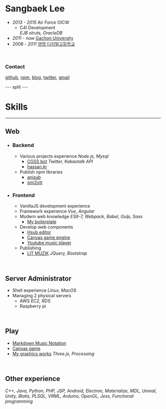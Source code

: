 
# Sangbaek Lee
- *2013 - 2015* Air Force OICW
  - C4I Development  
  *EJB struts, OracleDB*
- *2011 - now* [Gachon University](http://www.gachon.ac.kr/english/)
- *2008 - 2011* [양영 디지털고등학교](http://www.y-y.hs.kr/)

<br>

### Contact
[github](https://github.com/nupamore),
[npm](https://www.npmjs.com/~nupamore),
[blog](http://blog.naver.com/lsb522),
[twitter](https://twitter.com/nupamoreP),
[gmail](mailto:nupamore@gmail.com)



--- split ---



# Skills
---
## Web
- ### Backend
  - Various projects experience *Node.js, Mysql*
    - [CGSS bot](https://github.com/nupamore/cgss-yellowid) *Twitter, Kakaotalk API*
    - [hassan.kr](http://hassan.kr/)
  - Publish npm libraries
    - [anisub](https://www.npmjs.com/package/anisub)
    - [smi2vtt](https://www.npmjs.com/package/smi2vtt)

- ### Frontend
  - VanillaJS development experience
  - Framework experience *Vue, Angular*
  - Modern web knowledge *ES6-7, Webpack, Babel, Gulp, Sass*
    - [My boilerplate](https://github.com/nupamore/my-style/tree/master/javascript/boilerplate)
  - Develop web components
    - [Hsub editor](https://github.com/nupamore/Hsub-Editor)
    - [Canvas game engine](https://github.com/MCStudy/MCS-Engine)
    - [Youtube music player](https://github.com/nupamore/youtube-music-player)
  - Publishing
    - [LIT MUZIK](http://litmuzik.com/) *JQuery, Bootstrap*

<br>

## Server Administrator
- Shell experience *Linux, MacOS*
- Managing 2 physical servers
  - AWS *EC2, RDS*
  - Raspberry pi

<br>

## Play
- [Markdown Music Notation](https://github.com/nupamore/Markdown-Music-Notation)
- [Canvas game](https://github.com/MCStudy/findTheSun)
- [My graphics works](https://github.com/nupamore/graphics) *Three.js, Processing*

<br>

## Other experience
*C++, Java, Python, PHP, JSP, Android, Electron, Materialize, MDL, Unreal, Unity, iBatis, PLSQL, VRML, Arduino, OpenGL, Jess, Functional programming*
